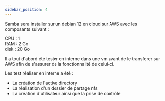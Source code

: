 ```yaml
---
sidebar_position: 4
---
```

Samba sera installer sur un debian 12 en cloud sur AWS avec les composants suivant :

CPU : 1\
RAM : 2 Go\
disk : 20 Go

Il a tout d'abord été tester en interne dans une vm avant de le transferer sur AWS afin de s'assurer de la fonctionnalité de celui-ci.

Les test réaliser en interne a été :
- La création de l'active directory
- La réalisation d'un dossier de partage nfs
- La création d'utilisateur ainsi que la prise de contrôle
